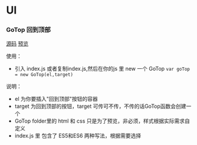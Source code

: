 # UI

### GoTop 回到顶部
[源码](https://github.com/Arya1957/UI/blob/master/GoTop/index.js)
[预览](https://arya1957.github.io/UI/GoTop/index.html)

使用：
- 引入 index.js 或者复制index.js,然后在你的js 里 new 一个 GoTop
`var goTop = new GoTop(el,target)`

说明：
- el 为你要插入"回到顶部"按钮的容器
- target 为回到顶部的按钮，target 可传可不传，不传的话GoTop函数会创建一个
- GoTop folder里的 html 和 css 只是为了预览，非必须，样式根据实际需求自定义
- index.js 里 包含了 ES5和ES6 两种写法，根据需要选择